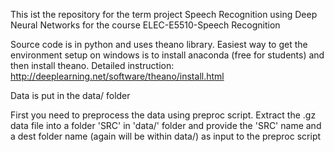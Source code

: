 This ist the repository for the term project Speech Recognition using Deep Neural Networks for the course ELEC-E5510-Speech Recognition

Source code is in python and uses theano library.
Easiest way to get the environment setup on windows is to install anaconda (free for students) and then install theano.
Detailed instruction: http://deeplearning.net/software/theano/install.html

Data is put in the data/ folder 

First you need to preprocess the data using preproc script. Extract the .gz data file into a folder 'SRC' in 'data/' folder and provide the 
'SRC' name and a dest folder name (again will be within data/) as input to the preproc script 


